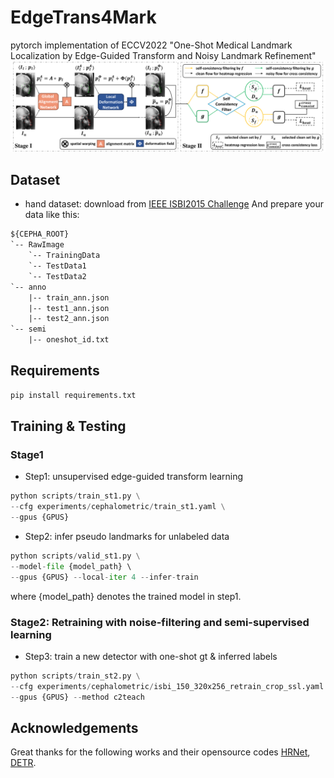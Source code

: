 # EdgeTrans4Mark
pytorch implementation of ECCV2022 "One-Shot Medical Landmark Localization by Edge-Guided Transform and Noisy Landmark Refinement"
![Framework](./figures/eccv_2stage_scheme.png)

## Dataset
- hand dataset: download from [IEEE ISBI2015 Challenge](http://www-o.ntust.edu.tw/~cweiwang/ISBI2015/challenge1)
And prepare your data like this:
```txt
${CEPHA_ROOT}
`-- RawImage
    `-- TrainingData
    `-- TestData1 
    `-- TestData2
`-- anno
    |-- train_ann.json
    |-- test1_ann.json 
    |-- test2_ann.json
`-- semi
    |-- oneshot_id.txt
```


## Requirements
```py
pip install requirements.txt
```
  
## Training & Testing
### Stage1
- Step1: unsupervised edge-guided transform learning
```py
python scripts/train_st1.py \
--cfg experiments/cephalometric/train_st1.yaml \
--gpus {GPUS}
```

- Step2: infer pseudo landmarks for unlabeled data  
```py
python scripts/valid_st1.py \
--model-file {model_path} \ 
--gpus {GPUS} --local-iter 4 --infer-train
```
where {model_path} denotes the trained model in step1.

### Stage2: Retraining with noise-filtering and semi-supervised learning 
- Step3: train a new detector with one-shot gt & inferred labels
```py
python scripts/train_st2.py \
--cfg experiments/cephalometric/isbi_150_320x256_retrain_crop_ssl.yaml \
--gpus {GPUS} --method c2teach
```

## Acknowledgements 
Great thanks for the following works and their opensource codes [HRNet](https://github.com/leoxiaobin/deep-high-resolution-net.pytorch), [DETR](https://github.com/facebookresearch/detr).
